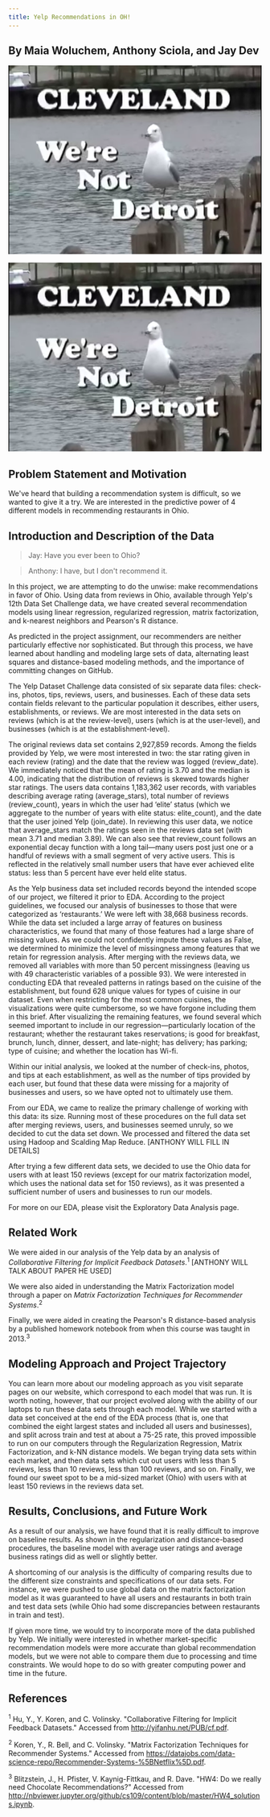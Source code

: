 ```yaml
---
title: Yelp Recommendations in OH!
---
```

## By Maia Woluchem, Anthony Sciola, and Jay Dev

<img src="Cleveland_not_Detroit.png" class="img-responsive" alt="From 'Hastily Made Cleveland Tourism Video: 2nd Attempt.'"> </div>

![alt text](https://github.com/jdev42092/Recommendations_grp48/blob/master/Cleveland_not_Detroit.png "From 'Hastily Made Cleveland Tourism Video: 2nd Attempt.'")


## Problem Statement and Motivation

We've heard that building a recommendation system is difficult, so we wanted to give it a try. We are interested in the predictive power of 4 different models in recommending restaurants in Ohio.

## Introduction and Description of the Data

> Jay: Have you ever been to Ohio?

> Anthony: I have, but I don't recommend it.

In this project, we are attempting to do the unwise: make recommendations in favor of Ohio. Using data from reviews in Ohio, available through Yelp's 12th Data Set Challenge data, we have created several recommendation models using linear regression, regularized regression, matrix factorization, and k-nearest neighbors and Pearson's R distance.

As predicted in the project assignment, our recommenders are neither particularly effective nor sophisticated. But through this process, we have learned about handling and modeling large sets of data, alternating least squares and distance-based modeling methods, and the importance of committing changes on GitHub.

The Yelp Dataset Challenge data consisted of six separate data files: check-ins, photos, tips, reviews, users, and businesses. Each of these data sets contain fields relevant to the particular population it describes, either users, establishments, or reviews. We are most interested in the data sets on reviews (which is at the review-level), users (which is at the user-level), and businesses (which is at the establishment-level).

The original reviews data set contains 2,927,859 records. Among the fields provided by Yelp, we were most interested in two: the star rating given in each review (rating) and the date that the review was logged (review_date). We immediately noticed that the mean of rating is 3.70 and the median is 4.00, indicating that the distribution of reviews is skewed towards higher star ratings. The users data contains 1,183,362 user records, with variables describing average rating (average_stars), total number of reviews (review_count), years in which the user had ‘elite’ status (which we aggregate to the number of years with elite status: elite_count), and the date that the user joined Yelp (join_date). In reviewing this user data, we notice that average_stars match the ratings seen in the reviews data set (with mean 3.71 and median 3.89). We can also see that review_count follows an exponential decay function with a long tail—many users post just one or a handful of reviews with a small segment of very active users. This is reflected in the relatively small number users that have ever achieved elite status: less than 5 percent have ever held elite status.

As the Yelp business data set included records beyond the intended scope of our project, we filtered it prior to EDA. According to the project guidelines, we focused our analysis of businesses to those that were categorized as  ‘restaurants.’ We were left with 38,668 business records. While the data set included a large array of features on business characteristics, we found that many of those features had a large share of missing values. As we could not confidently impute these values as False, we determined to minimize the level of missingness among features that we retain for regression analysis. After merging with the reviews data, we removed all variables with more than 50 percent missingness (leaving us with 49 characteristic variables of a possible 93). We were interested in conducting EDA that revealed patterns in ratings based on the cuisine of the establishment, but found 628 unique values for types of cuisine in our dataset. Even when restricting for the most common cuisines, the visualizations were quite cumbersome, so we have forgone including them in this brief. After visualizing the remaining features, we found several which seemed important to include in our regression—particularly location of the restaurant; whether the restaurant takes reservations; is good for breakfast, brunch, lunch, dinner, dessert, and late-night; has delivery; has parking; type of cuisine; and whether the location has Wi-fi.

Within our initial analysis, we looked at the number of check-ins, photos, and tips at each establishment, as well as the number of tips provided by each user, but found that these data were missing for a majority of businesses and users, so we have opted not to ultimately use them.

From our EDA, we came to realize the primary challenge of working with this data: its size. Running most of these procedures on the full data set after merging reviews, users, and businesses seemed unruly, so we decided to cut the data set down. We processed and filtered the data set using Hadoop and Scalding Map Reduce. [ANTHONY WILL FILL IN DETAILS]

After trying a few different data sets, we decided to use the Ohio data for users with at least 150 reviews (except for our matrix factorization model, which uses the national data set for 150 reviews), as it was presented a sufficient number of users and businesses to run our models.

For more on our EDA, please visit the Exploratory Data Analysis page.

## Related Work

We were aided in our analysis of the Yelp data by an analysis of *Collaborative Filtering for Implicit Feedback Datasets*.<sup>1</sup> [ANTHONY WILL TALK ABOUT PAPER HE USED]

We were also aided in understanding the Matrix Factorization model through a paper on *Matrix Factorization Techniques for Recommender Systems*.<sup>2</sup>

Finally, we were aided in creating the Pearson's R distance-based analysis by a published homework notebook from when this course was taught in 2013.<sup>3</sup>

## Modeling Approach and Project Trajectory

You can learn more about our modeling approach as you visit separate pages on our website, which correspond to each model that was run. It is worth noting, however, that our project evolved along with the ability of our laptops to run these data sets through each model. While we started with a data set conceived at the end of the EDA process (that is, one that combined the eight largest states and included all users and businesses), and split across train and test at about a 75-25 rate, this proved impossible to run on our computers through the Regularization Regression, Matrix Factorization, and k-NN distance models. We began trying data sets within each market, and then data sets which cut out users with less than 5 reviews, less than 10 reviews, less than 100 reviews, and so on. Finally, we found our sweet spot to be a mid-sized market (Ohio) with users with at least 150 reviews in the reviews data set.

## Results, Conclusions, and Future Work

As a result of our analysis, we have found that it is really difficult to improve on baseline results. As shown in the regularization and distance-based procedures, the baseline model with average user ratings and average business ratings did as well or slightly better.

A shortcoming of our analysis is the difficulty of comparing results due to the different size constraints and specifications of our data sets. For instance, we were pushed to use global data on the matrix factorization model as it was guaranteed to have all users and restaurants in both train and test data sets (while Ohio had some discrepancies between restaurants in train and test).

If given more time, we would try to incorporate more of the data published by Yelp. We initially were interested in whether market-specific recommendation models were more accurate than global recommendation models, but we were not able to compare them due to processing and time constraints. We would hope to do so with greater computing power and time in the future.  



## References
<sup>1</sup> Hu, Y., Y. Koren, and C. Volinsky. "Collaborative Filtering for Implicit Feedback Datasets." Accessed from http://yifanhu.net/PUB/cf.pdf.

<sup>2</sup> Koren, Y., R. Bell, and C. Volinsky. "Matrix Factorization Techniques for Recommender Systems." Accessed from https://datajobs.com/data-science-repo/Recommender-Systems-%5BNetflix%5D.pdf.

<sup>3</sup> Blitzstein, J., H. Pfister, V. Kaynig-Fittkau, and R. Dave. "HW4: Do we really need Chocolate Recommendations?" Accessed from http://nbviewer.jupyter.org/github/cs109/content/blob/master/HW4_solutions.ipynb.
